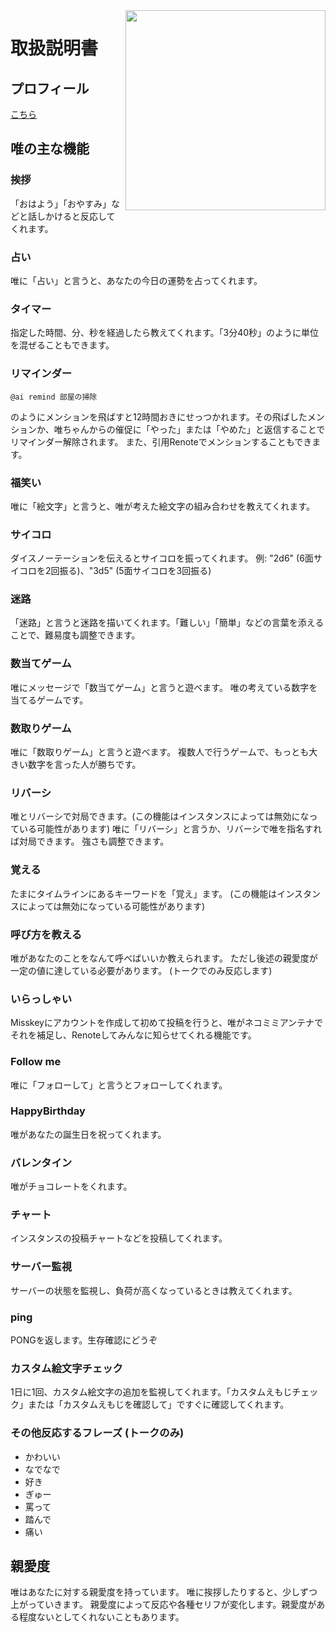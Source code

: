 <img src="https://github.com/syuilo/ai/blob/master/ai.png?raw=true" align="right" height="320px"/>

# 取扱説明書

## プロフィール
[こちら](https://xn--931a.moe/)

## 唯の主な機能
### 挨拶
「おはよう」「おやすみ」などと話しかけると反応してくれます。

### 占い
唯に「占い」と言うと、あなたの今日の運勢を占ってくれます。

### タイマー
指定した時間、分、秒を経過したら教えてくれます。「3分40秒」のように単位を混ぜることもできます。

### リマインダー
```
@ai remind 部屋の掃除
```
のようにメンションを飛ばすと12時間おきにせっつかれます。その飛ばしたメンションか、唯ちゃんからの催促に「やった」または「やめた」と返信することでリマインダー解除されます。
また、引用Renoteでメンションすることもできます。

### 福笑い
唯に「絵文字」と言うと、唯が考えた絵文字の組み合わせを教えてくれます。

### サイコロ
ダイスノーテーションを伝えるとサイコロを振ってくれます。
例: "2d6" (6面サイコロを2回振る)、"3d5" (5面サイコロを3回振る)

### 迷路
「迷路」と言うと迷路を描いてくれます。「難しい」「簡単」などの言葉を添えることで、難易度も調整できます。

### 数当てゲーム
唯にメッセージで「数当てゲーム」と言うと遊べます。
唯の考えている数字を当てるゲームです。

### 数取りゲーム
唯に「数取りゲーム」と言うと遊べます。
複数人で行うゲームで、もっとも大きい数字を言った人が勝ちです。

### リバーシ
唯とリバーシで対局できます。(この機能はインスタンスによっては無効になっている可能性があります)
唯に「リバーシ」と言うか、リバーシで唯を指名すれば対局できます。
強さも調整できます。

### 覚える
たまにタイムラインにあるキーワードを「覚え」ます。
(この機能はインスタンスによっては無効になっている可能性があります)

### 呼び方を教える
唯があなたのことをなんて呼べばいいか教えられます。
ただし後述の親愛度が一定の値に達している必要があります。
(トークでのみ反応します)

### いらっしゃい
Misskeyにアカウントを作成して初めて投稿を行うと、唯がネコミミアンテナでそれを補足し、Renoteしてみんなに知らせてくれる機能です。

### Follow me
唯に「フォローして」と言うとフォローしてくれます。

### HappyBirthday
唯があなたの誕生日を祝ってくれます。

### バレンタイン
唯がチョコレートをくれます。

### チャート
インスタンスの投稿チャートなどを投稿してくれます。

### サーバー監視
サーバーの状態を監視し、負荷が高くなっているときは教えてくれます。

### ping
PONGを返します。生存確認にどうぞ

### カスタム絵文字チェック
1日に1回、カスタム絵文字の追加を監視してくれます。「カスタムえもじチェック」または「カスタムえもじを確認して」ですぐに確認してくれます。

### その他反応するフレーズ (トークのみ)
* かわいい
* なでなで
* 好き
* ぎゅー
* 罵って
* 踏んで
* 痛い

## 親愛度
唯はあなたに対する親愛度を持っています。
唯に挨拶したりすると、少しずつ上がっていきます。
親愛度によって反応や各種セリフが変化します。親愛度がある程度ないとしてくれないこともあります。
